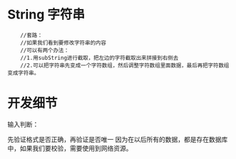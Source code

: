 # String 字符串

        //套路：
        //如果我们看到要修改字符串的内容
        //可以有两个办法：
        //1.用subString进行截取，把左边的字符截取出来拼接到右侧去
        //2.可以把字符串先变成一个字符数组，然后调整字符数组里面数据，最后再把字符数组变成字符串。

# 开发细节

输入判断：

先验证格式是否正确，再验证是否唯一
因为在以后所有的数据，都是存在数据库中，如果我们要校验，需要使用到网络资源。


